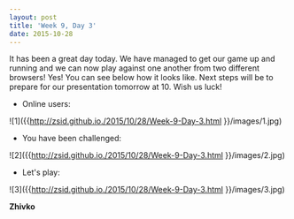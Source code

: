 ```yaml
---
layout: post
title: 'Week 9, Day 3'
date: 2015-10-28
---
```

It has been a great day today. We have managed to get our game up and running and we can now play against one another from two different browsers! Yes! You can see below how it looks like. Next steps will be to prepare for our presentation tomorrow at 10. Wish us luck!


* Online users:


![1]({{http://zsid.github.io./2015/10/28/Week-9-Day-3.html }}/images/1.jpg)



* You have been challenged:

![2]({{http://zsid.github.io./2015/10/28/Week-9-Day-3.html }}/images/2.jpg)



* Let's play:


![3]({{http://zsid.github.io./2015/10/28/Week-9-Day-3.html }}/images/3.jpg)

__Zhivko__
